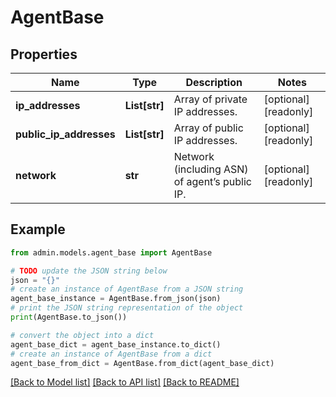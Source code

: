 # AgentBase


## Properties

Name | Type | Description | Notes
------------ | ------------- | ------------- | -------------
**ip_addresses** | **List[str]** | Array of private IP addresses. | [optional] [readonly] 
**public_ip_addresses** | **List[str]** | Array of public IP addresses. | [optional] [readonly] 
**network** | **str** | Network (including ASN) of agent’s public IP. | [optional] [readonly] 

## Example

```python
from admin.models.agent_base import AgentBase

# TODO update the JSON string below
json = "{}"
# create an instance of AgentBase from a JSON string
agent_base_instance = AgentBase.from_json(json)
# print the JSON string representation of the object
print(AgentBase.to_json())

# convert the object into a dict
agent_base_dict = agent_base_instance.to_dict()
# create an instance of AgentBase from a dict
agent_base_from_dict = AgentBase.from_dict(agent_base_dict)
```
[[Back to Model list]](../README.md#documentation-for-models) [[Back to API list]](../README.md#documentation-for-api-endpoints) [[Back to README]](../README.md)


